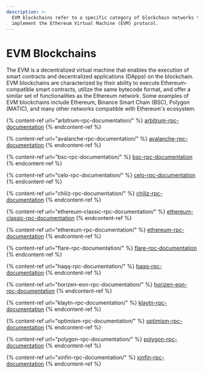 ```yaml
---
description: >-
  EVM blockchains refer to a specific category of blockchain networks that
  implement the Ethereum Virtual Machine (EVM) protocol.
---
```


# EVM Blockchains

The EVM is a decentralized virtual machine that enables the execution of smart contracts and decentralized applications (DApps) on the blockchain. EVM blockchains are characterized by their ability to execute Ethereum-compatible smart contracts, utilize the same bytecode format, and offer a similar set of functionalities as the Ethereum network. Some examples of EVM blockchains include Ethereum, Binance Smart Chain (BSC), Polygon (MATIC), and many other networks compatible with Ethereum's ecosystem.

{% content-ref url="arbitrum-rpc-documentation/" %}
[arbitrum-rpc-documentation](arbitrum-rpc-documentation/)
{% endcontent-ref %}

{% content-ref url="avalanche-rpc-documentation/" %}
[avalanche-rpc-documentation](avalanche-rpc-documentation/)
{% endcontent-ref %}

{% content-ref url="bsc-rpc-documentation/" %}
[bsc-rpc-documentation](bsc-rpc-documentation/)
{% endcontent-ref %}

{% content-ref url="celo-rpc-documentation/" %}
[celo-rpc-documentation](celo-rpc-documentation/)
{% endcontent-ref %}

{% content-ref url="chiliz-rpc-documentation/" %}
[chiliz-rpc-documentation](chiliz-rpc-documentation/)
{% endcontent-ref %}

{% content-ref url="ethereum-classic-rpc-documentation/" %}
[ethereum-classic-rpc-documentation](ethereum-classic-rpc-documentation/)
{% endcontent-ref %}

{% content-ref url="ethereum-rpc-documentation/" %}
[ethereum-rpc-documentation](ethereum-rpc-documentation/)
{% endcontent-ref %}

{% content-ref url="flare-rpc-documentation/" %}
[flare-rpc-documentation](flare-rpc-documentation/)
{% endcontent-ref %}

{% content-ref url="haqq-rpc-documentation/" %}
[haqq-rpc-documentation](haqq-rpc-documentation/)
{% endcontent-ref %}

{% content-ref url="horizen-eon-rpc-documentation/" %}
[horizen-eon-rpc-documentation](horizen-eon-rpc-documentation/)
{% endcontent-ref %}

{% content-ref url="klaytn-rpc-documentation/" %}
[klaytn-rpc-documentation](klaytn-rpc-documentation/)
{% endcontent-ref %}

{% content-ref url="optimism-rpc-documentation/" %}
[optimism-rpc-documentation](optimism-rpc-documentation/)
{% endcontent-ref %}

{% content-ref url="polygon-rpc-documentation/" %}
[polygon-rpc-documentation](polygon-rpc-documentation/)
{% endcontent-ref %}

{% content-ref url="xinfin-rpc-documentation/" %}
[xinfin-rpc-documentation](xinfin-rpc-documentation/)
{% endcontent-ref %}
